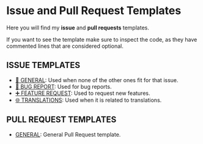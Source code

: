 # Issue and Pull Request Templates
Here you will find my **issue** and **pull requests** templates.

If you want to see the template make sure to inspect the code, as they have commented lines that are considered optional.

## ISSUE TEMPLATES
- [📎 GENERAL](.github/ISSUE_TEMPLATE/_general.md): Used when none of the other ones fit for that issue.
- [🐞 BUG REPORT](.github/ISSUE_TEMPLATE/bug_report.md): Used for bug reports.
- [➕ FEATURE REQUEST](.github/ISSUE_TEMPLATE/feature_request.md): Used to request new features.
- [🌐 TRANSLATIONS](.github/ISSUE_TEMPLATE/translations.md): Used when it is related to translations.

## PULL REQUEST TEMPLATES
- [GENERAL](.github/pull_request_template.md): General Pull Request template.
